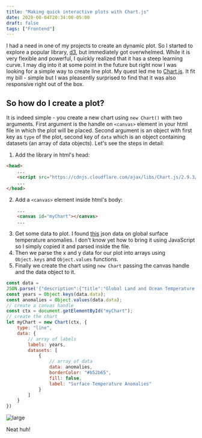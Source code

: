 ```yaml
---
title: "Making quick interactive plots with Chart.js"
date: 2020-08-04T20:34:08-05:00
draft: false
tags: ["Frontend"]
---
```

I had a need in one of my projects to create an dynamic plot. So I started to explore a popular library, [d3](https://d3js.org/), but immediately got overwhelmed. While it is very flexible and powerful, I quickly realized that it has a steep learning curve. I may dig into it at some point in the future but right now I was looking for a simple way to create line plot. My quest led me to [Chart.js](https://www.chartjs.org/). It fit my bill - simple but I was pleasently surprised to find that it was also responsive right out of the box.

## So how do I create a plot?
It is indeed simple - you create a new chart using `new Chart()` with two arguments. First argument is the handle on `<canvas>` element in your html file in which the plot will be placed. Second argument is an object with first key as `type` of the plot, second key of `data` which is an object containing datasets (an array of data objects). Let's see the steps in detail:

1. Add the library in html's head:
```html
<head>
    ...
    <script src="https://cdnjs.cloudflare.com/ajax/libs/Chart.js/2.9.3/Chart.min.js"></script>
    ...
</head>
```
2. Add a `<canvas>` element inside html's body:

```html
    ...
    <canvas id="myChart"></canvas>
    ...
```
3. Get some data to plot. I found [this](https://www.ncdc.noaa.gov/cag/global/time-series/globe/land_ocean/ytd/12/1880-2020/data.json) json data on global surface temperature anomalies. I don't know yet how to bring it using JavaScript so I simply copied it and parsed inside the file.
4. Then we parse the x and y data for our plot into arrays using `Object.keys` and `Object.values` functions.
5. Finally we create the chart using `new Chart` passing the canvas handle and the data object to it.
```javascript
const data = 
JSON.parse('{"description":{"title":"Global Land and Ocean Temperature Anomalies, ...}}');
const years = Object.keys(data.data);
const anomalies = Object.values(data.data);
// create a canvas handle
const ctx = document.getElementById("myChart");
// create the chart
let myChart = new Chart(ctx, {
    type: "line",
    data: {
        // array of labels
        labels: years,
        datasets: [
            {
                // array of data 
                data: anomalies,
                borderColor: "#b52b65",
                fill: false,
                label: "Surface Temperature Anomalies"
            }
        ]
    }
})

```
![large](/blog/img/b51/large.png)

Neat huh!
